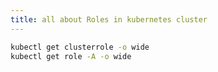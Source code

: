 ```yaml
---
title: all about Roles in kubernetes cluster
---
```


```bash
kubectl get clusterrole -o wide
kubectl get role -A -o wide
```
